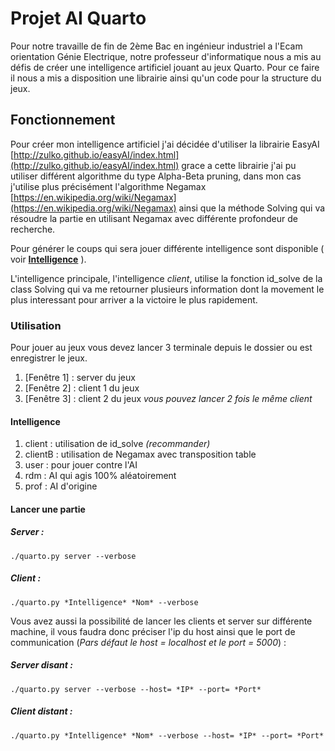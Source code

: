 
# Projet AI Quarto

Pour notre travaille de fin de 2ème Bac en ingénieur industriel a l'Ecam orientation Génie Electrique, notre professeur d'informatique nous a mis au défis de créer une intelligence artificiel jouant au jeux Quarto.
Pour ce faire il nous a mis a disposition une librairie ainsi qu'un code pour la structure du jeux.

## Fonctionnement 

Pour créer mon intelligence artificiel j'ai décidée d'utiliser la librairie EasyAI [http://zulko.github.io/easyAI/index.html](http://zulko.github.io/easyAI/index.html) grace a cette librairie j'ai pu utiliser différent algorithme du type Alpha-Beta pruning, dans mon cas j'utilise plus précisément l'algorithme Negamax [https://en.wikipedia.org/wiki/Negamax](https://en.wikipedia.org/wiki/Negamax) ainsi que la méthode Solving qui va résoudre la partie en utilisant Negamax avec différente profondeur de recherche.

Pour générer le coups qui sera jouer différente intelligence sont disponible ( voir **[Intelligence](https://github.com/victorsmits/ProjetIA/blob/master/README.md#intelligence)** ). 

L'intelligence principale, l'intelligence *client*, utilise la fonction id_solve de la class Solving qui va me retourner plusieurs information dont la movement le plus interessant pour arriver a la victoire le plus rapidement.

### Utilisation

Pour jouer au jeux vous devez lancer 3 terminale depuis le dossier ou est enregistrer le jeux.
 1. [Fenêtre 1] : server du jeux
 2. [Fenêtre 2] : client 1 du jeux
 3. [Fenêtre 3] : client 2 du jeux
*vous pouvez lancer 2 fois le même client*





#### Intelligence
 1. client : utilisation de id_solve *(recommander)*
 2. clientB : utilisation de Negamax avec transposition table
 3. user : pour jouer contre l'AI
 4. rdm : AI qui agis 100% aléatoirement
 5. prof : AI d'origine

#### Lancer une partie 
##### Server :
    ./quarto.py server --verbose

##### Client :
    ./quarto.py *Intelligence* *Nom* --verbose

Vous avez aussi la possibilité de lancer les clients et server sur différente machine, il vous faudra donc préciser l'ip du host ainsi que le port de communication (*Pars défaut le host = localhost et le port = 5000*) :
    
##### Server disant :
    ./quarto.py server --verbose --host= *IP* --port= *Port*

##### Client distant :
    ./quarto.py *Intelligence* *Nom* --verbose --host= *IP* --port= *Port*
<!--stackedit_data:
eyJoaXN0b3J5IjpbLTk0NTI4MTk1LC0yMDM3NTM4MzE1LDg5MT
M4ODcwMSwtMjA0MDI2MjYxNCwtMjAyMzgyNzQxNCw4NjQ2Njk0
MDgsMTAzNzY0OTkyNiwxMDM3NjQ5OTI2LC0yOTc3OTYyOSwtMT
czMzg0MjA2NiwtMTUzNTIwMTM5MiwtMjEyODE2OTg2MCwtMzIz
MDI0MzA2LC0xNjQ5OTU5MTY3LC00ODM0Nzk5MzksMTYwMDAyNz
EyNSwxNTEzNzQ3NzQ4LDE1MTM3NDc3NDhdfQ==
-->